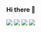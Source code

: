### Hi there 👋

![](https://raw.githubusercontent.com/solotov-val/github-stats/master/generated/overview.svg#gh-dark-mode-only)
![](https://raw.githubusercontent.com/solotov-val/github-stats/master/generated/overview.svg#gh-light-mode-only)
![](https://raw.githubusercontent.com/solotov-val/github-stats/master/generated/languages.svg#gh-dark-mode-only)
![](https://raw.githubusercontent.com/solotov-val/github-stats/master/generated/languages.svg#gh-light-mode-only)

<!--
**solotov-val/solotov-val** is a ✨ _special_ ✨ repository because its `README.md` (this file) appears on your GitHub profile.

Here are some ideas to get you started:

- 🔭 I’m currently working on ...
- 🌱 I’m currently learning ...
- 👯 I’m looking to collaborate on ...
- 🤔 I’m looking for help with ...
- 💬 Ask me about ...
- 📫 How to reach me: ...
- 😄 Pronouns: ...
- ⚡ Fun fact: ...
-->
